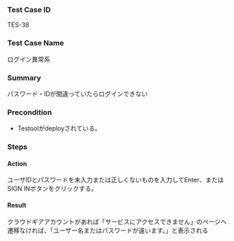 ### Test Case ID
TES-38

### Test Case Name
ログイン異常系
### Summary
パスワード・IDが間違っていたらログインできない

### Precondition
* Testoolがdeployされている。

### Steps

#### Action
ユーザIDとパスワードを未入力または正しくないものを入力してEnter、またはSIGN INボタンをクリックする。
#### Result
クラウドギアアカウントがあれば「サービスにアクセスできません」のページへ遷移なければ、「ユーザー名またはパスワードが違います。」と表示される
